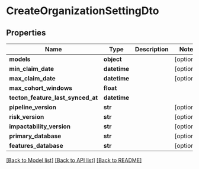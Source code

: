 # CreateOrganizationSettingDto

## Properties
Name | Type | Description | Notes
------------ | ------------- | ------------- | -------------
**models** | **object** |  | [optional] 
**min_claim_date** | **datetime** |  | [optional] 
**max_claim_date** | **datetime** |  | [optional] 
**max_cohort_windows** | **float** |  | 
**tecton_feature_last_synced_at** | **datetime** |  | 
**pipeline_version** | **str** |  | [optional] 
**risk_version** | **str** |  | [optional] 
**impactability_version** | **str** |  | [optional] 
**primary_database** | **str** |  | [optional] 
**features_database** | **str** |  | [optional] 

[[Back to Model list]](../README.md#documentation-for-models) [[Back to API list]](../README.md#documentation-for-api-endpoints) [[Back to README]](../README.md)

